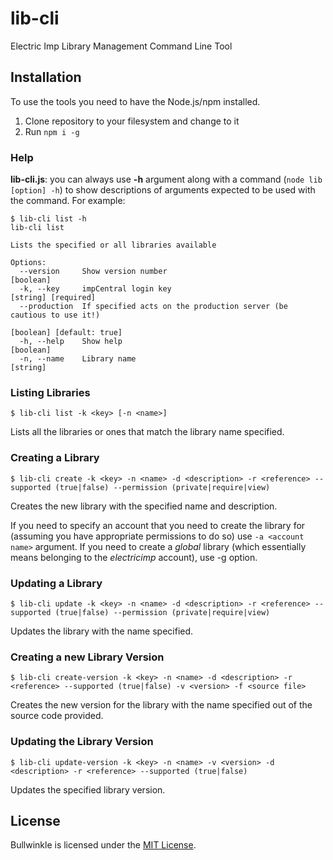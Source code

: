 # lib-cli 

Electric Imp Library Management Command Line Tool

## Installation

To use the tools you need to have the Node.js/npm installed.

1. Clone repository to your filesystem and change to it
1. Run ``npm i -g``

### Help

**lib-cli.js**: you can always use **-h** argument along with a command (`node lib [option] -h`) to show descriptions of
arguments expected to be used with the command. For example:

```
$ lib-cli list -h
lib-cli list

Lists the specified or all libraries available

Options:
  --version     Show version number                                                        [boolean]
  -k, --key     impCentral login key                                             [string] [required]
  --production  If specified acts on the production server (be cautious to use it!)
                                                                           [boolean] [default: true]
  -h, --help    Show help                                                                  [boolean]
  -n, --name    Library name                                                                [string]
```


### Listing Libraries

```
$ lib-cli list -k <key> [-n <name>] 
```

Lists all the libraries or ones that match the library name specified.


### Creating a Library

```
$ lib-cli create -k <key> -n <name> -d <description> -r <reference> --supported (true|false) --permission (private|require|view)
```

Creates the new library with the specified name and description.

If you need to specify an account that you need to create the library for 
(assuming you have appropriate permissions to do so) use ``-a <account name>`` argument. 
If you need to create a *global* library (which essentially means belonging to the *electricimp* account), 
use -g option.


### Updating a Library

```
$ lib-cli update -k <key> -n <name> -d <description> -r <reference> --supported (true|false) --permission (private|require|view)
```

Updates the library with the name specified.

### Creating a new Library Version

```
$ lib-cli create-version -k <key> -n <name> -d <description> -r <reference> --supported (true|false) -v <version> -f <source file> 
```

Creates the new version for the library with the name specified out of the source code provided.

### Updating the Library Version

```
$ lib-cli update-version -k <key> -n <name> -v <version> -d <description> -r <reference> --supported (true|false)  
```

Updates the specified library version.

## License

Bullwinkle is licensed under the [MIT License](./LICENSE).
